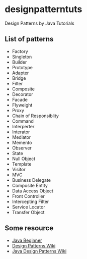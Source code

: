 # designpatterntuts
Design Patterns by Java Tutorials

## List of patterns
* Factory
* Singleton
* Builder
* Prototype
* Adapter
* Bridge
* Filter
* Composite
* Decorator
* Facade
* Flyweight
* Proxy
* Chain of Responsiblity
* Command
* Interperter
* Interator
* Mediator
* Memento
* Observer
* State
* Null Object
* Template
* Visitor
* MVC
* Business Delegate
* Composite Entity
* Data Access Object
* Front Controller
* Intercepting Filter
* Service Locator
* Transfer Object

## Some resource
* [Java Beginner](http://docs.oracle.com/javase/tutorial/)
* [Design Patterns Wiki](http://en.wikipedia.org/wiki/Software_design_pattern)
* [Java Design Patterns Wiki](http://en.wikibooks.org/wiki/Java_Programming/Design_Patterns)
